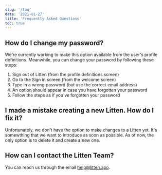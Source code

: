 ```yaml
---
slug: '/faq'
date: '2021-01-27'
title: 'Frequently Asked Questions'
toc: true
---
```


## How do I change my password?

We're currently working to make this option available from the user's profile
definitions. Meanwhile, you can change your password by following these steps:

1. Sign out of Litten (from the profile definitions screen)
1. Go to the Sign in screen (from the welcome screen)
1. Type in a wrong password (but use the correct email address)
1. An option should appear in case you have forgotten your password
1. Follow the steps as if you've forgotten your password

## I made a mistake creating a new Litten. How do I fix it?

Unfortunately, we don't have the option to make changes to a Litten yet. It's
somewthing that we want to introduce as soon as possible. As of now, the only
option is to delete it and create a new one.

## How can I contact the Litten Team?

You can reach us through the email [help@litten.app][helpmail].

<!-- References -->

[helpmail]: mailto:help@litten.app
